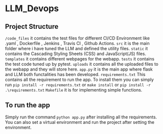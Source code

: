 # LLM_Devops

## Project Structure
`/code_files` it contains the test files for different CI/CD Environment like .yaml , Dockerfile , Jenkins , Travis CI , Github Actions.
`src` it is the main folder where i have tuned the LLM and defined the utility files.
`static` it contains the Cascading Styling Sheets (CSS) and JavaScript(JS) files.
`templates` it contains different webpages for the webapp.
`tests` it contains the test code tuned up by pytest.
`uploads` it contains all the uploaded files to the webapp and they will store here.
`app.py` it is the main app where flask and LLM both functalities has been developed.
`requirements.txt` This contains all the requirement to run the app. To install them you can simply run `pip install -r requirements.txt` or `make install` or `pip install -r .\requirements.txt`
`Makefile` it is for implementing simple functions. 

## To run the app 
Simply run the command `python app.py` after installing all the requirements. 
You can also set a virtual environment and run the project after setting the environment.
